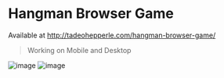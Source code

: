 # Hangman Browser Game
Available at http://tadeohepperle.com/hangman-browser-game/
<br>
> Working on Mobile and Desktop

![image](https://user-images.githubusercontent.com/62739623/174670573-f1d1d659-b74a-4fa2-90f2-f07bb89db3c5.png)
![image](https://user-images.githubusercontent.com/62739623/174670643-a1f1c419-53a0-4422-83a2-151b611b02df.png)

